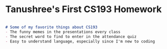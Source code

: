 # Tanushree's First CS193 Homework

```markdown

# Some of my favorite things about CS193
- The funny memes in the presentations every class
- The secret word to find to enter in the attendance quiz
- Easy to understand language, especially since I'm new to coding

```
